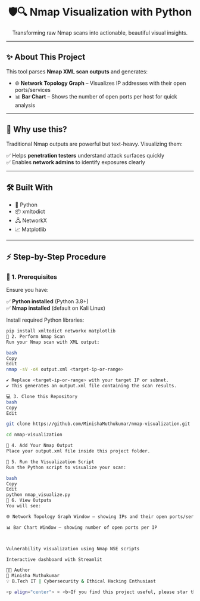 <h1 align="center">🛡️🔍 Nmap Visualization with Python</h1>

<p align="center">
Transforming raw Nmap scans into actionable, beautiful visual insights.
</p>

<p align="center">
  <a href="https://github.com/MinishaMuthukumar/nmap-visualization">
  </a>
</p>

---

## ✨ **About This Project**

This tool parses **Nmap XML scan outputs** and generates:

- 🌐 **Network Topology Graph** – Visualizes IP addresses with their open ports/services  
- 📊 **Bar Chart** – Shows the number of open ports per host for quick analysis

---

## 🚀 **Why use this?**

Traditional Nmap outputs are powerful but text-heavy. Visualizing them:

✅ Helps **penetration testers** understand attack surfaces quickly  
✅ Enables **network admins** to identify exposures clearly

---

## 🛠 **Built With**

- 🐍 Python
- 📦 xmltodict
- 🖧 NetworkX
- 📈 Matplotlib

---

## ⚡ **Step-by-Step Procedure**

### **🔧 1. Prerequisites**

Ensure you have:

✅ **Python installed** (Python 3.8+)  
✅ **Nmap installed** (default on Kali Linux)

Install required Python libraries:

```bash
pip install xmltodict networkx matplotlib
🔎 2. Perform Nmap Scan
Run your Nmap scan with XML output:

bash
Copy
Edit
nmap -sV -oX output.xml <target-ip-or-range>

✔️ Replace <target-ip-or-range> with your target IP or subnet.
✔️ This generates an output.xml file containing the scan results.

💻 3. Clone this Repository
bash
Copy
Edit

git clone https://github.com/MinishaMuthukumar/nmap-visualization.git

cd nmap-visualization

📂 4. Add Your Nmap Output
Place your output.xml file inside this project folder.

🚀 5. Run the Visualization Script
Run the Python script to visualize your scan:

bash
Copy
Edit
python nmap_visualize.py
👀 6. View Outputs
You will see:

🌐 Network Topology Graph Window – showing IPs and their open ports/services

📊 Bar Chart Window – showing number of open ports per IP



Vulnerability visualization using Nmap NSE scripts

Interactive dashboard with Streamlit

👩‍💻 Author
👤 Minisha Muthukumar
💡 B.Tech IT | Cybersecurity & Ethical Hacking Enthusiast

<p align="center"> ⭐️ <b>If you find this project useful, please star this repo!</b> </p> ```
